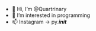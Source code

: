 - 👋 Hi, I’m @Quartrinary
- 👀 I’m interested in programming
- 📫 Instagram -> py._________init_________

<!---
Quartrinary/Quartrinary is a ✨ special ✨ repository because its `README.md` (this file) appears on your GitHub profile.
You can click the Preview link to take a look at your changes.
--->
